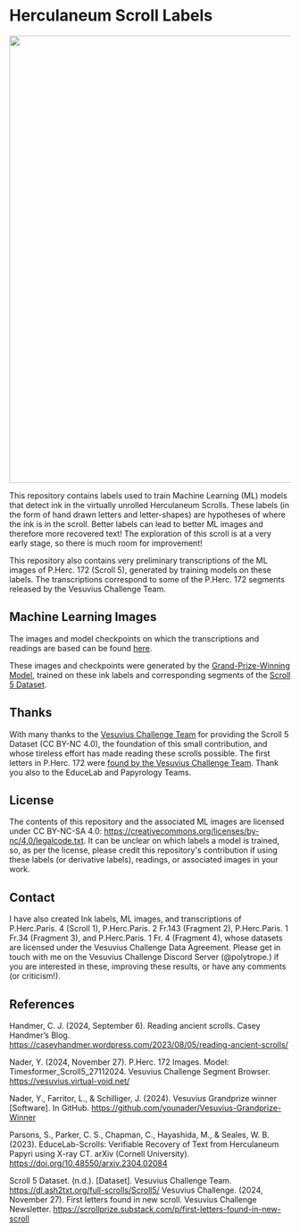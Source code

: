 # Herculaneum Scroll Labels

<img src="Images/predictions_20241113090990_nbscroll5model5_cropped.png" width="800"/>

This repository contains labels used to train Machine Learning (ML) models that detect ink in the virtually unrolled Herculaneum Scrolls. These labels (in the form of hand drawn letters and letter-shapes) are hypotheses of where the ink is in the scroll. Better labels can lead to better ML images and therefore more recovered text! The exploration of this scroll is at a very early stage, so there is much room for improvement!

This repository also contains very preliminary transcriptions of the ML images of P.Herc. 172 (Scroll 5), generated by training models on these labels. The transcriptions correspond to some of the P.Herc. 172 segments released by the Vesuvius Challenge Team.

## Machine Learning Images

The images and model checkpoints on which the transcriptions and readings are based can be found [here](https://1drv.ms/f/s!Ai-KONLxw0Srh9Y4sY-mRkeemqAM6Q?e=kCORBM).

These images and checkpoints were generated by the [Grand-Prize-Winning Model](https://github.com/younader/Vesuvius-Grandprize-Winner), trained on these ink labels and corresponding segments of the [Scroll 5 Dataset](https://dl.ash2txt.org/full-scrolls/Scroll5/). 

## Thanks

With many thanks to the [Vesuvius Challenge Team](https://scrollprize.org/) for providing the Scroll 5 Dataset (CC BY-NC 4.0), the foundation of this small contribution, and whose tireless effort has made reading these scrolls possible. The first letters in P.Herc. 172 were [found by the Vesuvius Challenge Team](https://scrollprize.substack.com/p/first-letters-found-in-new-scroll). Thank you also to the EduceLab and Papyrology Teams.

## License

The contents of this repository and the associated ML images are licensed under CC BY-NC-SA 4.0: https://creativecommons.org/licenses/by-nc/4.0/legalcode.txt. It can be unclear on which labels a model is trained, so, as per the license, please credit this repository's contribution if using these labels (or derivative labels), readings, or associated images in your work.

## Contact

I have also created Ink labels, ML images, and transcriptions of P.Herc.Paris. 4 (Scroll 1), P.Herc.Paris. 2 Fr.143 (Fragment 2), P.Herc.Paris. 1 Fr.34 (Fragment 3), and P.Herc.Paris. 1 Fr. 4 (Fragment 4), whose datasets are licensed under the Vesuvius Challenge Data Agreement. Please get in touch with me on the Vesuvius Challenge Discord Server (@polytrope.) if you are interested in these, improving these results, or have any comments (or criticism!).

## References

Handmer, C. J. (2024, September 6). Reading ancient scrolls. Casey Handmer’s Blog. https://caseyhandmer.wordpress.com/2023/08/05/reading-ancient-scrolls/ 

Nader, Y. (2024, November 27). P.Herc. 172 Images. Model: Timesformer_Scroll5_27112024. Vesuvius Challenge Segment Browser. https://vesuvius.virtual-void.net/ 

Nader, Y., Farritor, L., & Schilliger, J. (2024). Vesuvius Grandprize winner [Software]. In GitHub. https://github.com/younader/Vesuvius-Grandprize-Winner 

Parsons, S., Parker, C. S., Chapman, C., Hayashida, M., & Seales, W. B. (2023). EduceLab-Scrolls: Verifiable Recovery of Text from Herculaneum Papyri using X-ray CT. arXiv (Cornell University). https://doi.org/10.48550/arxiv.2304.02084 

Scroll 5 Dataset. (n.d.). [Dataset]. Vesuvius Challenge Team. https://dl.ash2txt.org/full-scrolls/Scroll5/
Vesuvius Challenge. (2024, November 27). First letters found in new scroll. Vesuvius Challenge Newsletter. https://scrollprize.substack.com/p/first-letters-found-in-new-scroll
